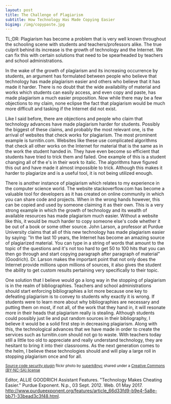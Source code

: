 ```yaml
---
layout: post
title: The Challenge of Plagiarism
subtitle: How Technology Has Made Copying Easier
bigimg: /img/copypaste.jpg
---
```


TL;DR: Plagiarism has become a problem that is very well known throughout the schooling scene with students and teachers/professors alike. The true culprit behind its increase is the growth of technology and the Internet. We can fix this with certain solutions that need to be spearheaded by teachers and school administrations.

In the wake of the growth of plagiarism and its increasing occurrence by students, an argument has formulated between people who believe that technology has made plagiarism easier and others who believe that it has made it harder. There is no doubt that the wide availability of material and works which students can easily access, and even copy and paste, has made plagiarism a much easier proposition. Now while there may be a few objections to my claim, none eclipse the fact that plagiarism would be much more difficult and tasking if the Internet did not exist.

Like I said before, there are objections and people who claim that technology advances have made plagiarism harder for students. Possibly the biggest of these claims, and probably the most relevant one, is the arrival of websites that check works for plagiarism. The most prominent example is turnitin.com. Websites like these use complicated algorithms that check all other works on the Internet for material that is the same as in the work the student handed in. They have even become so efficient that students have tried to trick them and failed. One example of this is a student changing all of the e's in their work to italic. The algorithms have figured this out and have made it almost impossible to trick. Although this makes it harder to plagiarize and is a useful tool, it is not being utilized enough.

There is another instance of plagiarism which relates to my experience in the computer science world. The website stackoverflow.com has become a valuable tool for developers as it has created on online community in which you can share code and projects. When in the wrong hands however, this can be copied and used by someone claiming it as their own. This is a very strong example in which the growth of technology and its wealth of available resources has made plagiarism much easier. Without a website like this, it would be much harder to copy someone else's code whether it be out of a book or some other source. John Larson, a professor at Purdue University claims that all of this new technology has made plagiarism easier by saying: "In the last 10 years, the Internet has become an amazing source of plagiarized material. You can type in a string of words that amount to the topic of the questions and it's not too hard to get 50 to 100 hits that you can then go through and start copying paragraph after paragraph of material" (Goodrich). Dr. Larson makes the important point that not only does the Internet provide millions upon millions of sources, it also gives the student the ability to get custom results pertaining very specifically to their topic.

One solution that I believe would go a long way in the stopping of plagiarism is in the realm of bibliographies. Teachers and school administrations should start enforcing bibliographies a lot more because one key to defeating plagiarism is to convey to students why exactly it is wrong. If students were to learn more about why bibliographies are necessary and putting them on most, if not all, of the work that they hand in, it will resonate more in their heads that plagiarism really is stealing. Although students could possibly just lie and put random sources in their bibliography, I believe it would be a solid first step in decreasing plagiarism. Along with this, the technological advances that we have made in order to create the services such as turnitin.com should not go to waste. With teachers today still a little too old to appreciate and really understand technology, they are hesitant to bring it into their classrooms. As the next generation comes to the helm, I believe these technologies should and will play a large roll in stopping plagiarism once and for all.

<small> <a title="ctrl c, ctrl v" href="https://flickr.com/photos/superk8/4661697632">Source code security plugin</a> flickr photo by <a href="https://flickr.com/people/superk8">superk8nyc</a> shared under a <a href="https://creativecommons.org/licenses/by-nc-sa/2.0/">Creative Commons (BY-NC-SA) license</a> </small>

Editor, ALLIE GOODRICH Assistant Features. "Technology Makes Cheating Easier." Purdue Exponent. N.p., 03 Sept. 2012. Web. 01 May 2017. <http://www.purdueexponent.org/features/article_66d33fd9-b9e4-5a8e-bb71-33bead3c3f48.html>.
